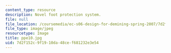 ```yaml
---
content_type: resource
description: Novel foot protection system.
file: null
file_location: /coursemedia/ec-s06-design-for-demining-spring-2007/7d2f152c9f1910da48cef681232e3e54_ppe10.jpg
file_type: image/jpeg
resourcetype: Image
title: ppe10.jpg
uid: 7d2f152c-9f19-10da-48ce-f681232e3e54
---
```

